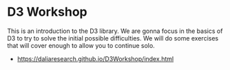 # D3 Workshop

This is an introduction to the D3 library. We are gonna focus in the basics
of D3 to try to solve the initial possible difficulties. We will do some exercises
that will cover enough to allow you to continue solo.

- https://daliaresearch.github.io/D3Workshop/index.html
